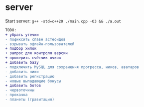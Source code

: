 # server

Start server:  ```g++ -std=c++20 ./main.cpp -O3 && ./a.out```

```diff
TODO:  
+ убрать утечки
- пофиксить спавн астеоидов
- взрывать офлайн-пользователей
+ подбор хилок  
+ запрос для контроля версии  
+ проверить счётчик очков
+ добавить базу
- подключить MySQL для сохранения прогресса, ников, аватаров
- добавить ники
- добавить регистрацию
- новые выпадающие бонусы
+ добавить ботов
- червоточины  
- прокачка
- планеты (гравитация)
```
